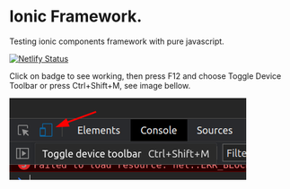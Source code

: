 # Ionic Framework.
Testing ionic components framework with pure javascript.

[![Netlify Status](https://api.netlify.com/api/v1/badges/b0658ce1-406c-4c1d-ad64-ae6743ac6e18/deploy-status)](ionic-framework.netlify.app)

Click on badge to see working, then press F12 and choose Toggle Device Toolbar or press Ctrl+Shift+M, see image bellow.

![Device Toolbar](/device_toolbar.png)
